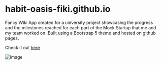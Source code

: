 # habit-oasis-fiki.github.io

Fancy Wiki App created for a university project showcasing the progress and the milestones reached for each part of the Mock Startup that me and my team worked on. Built using a Bootstrap 5 theme and hosted on github pages.

Check it out [here](https://deleanuradu.github.io/habit-oasis-fiki.github.io/ )

![image](https://user-images.githubusercontent.com/34350222/183275127-9da304a4-15f5-4492-a5a3-bae9274052de.png)

